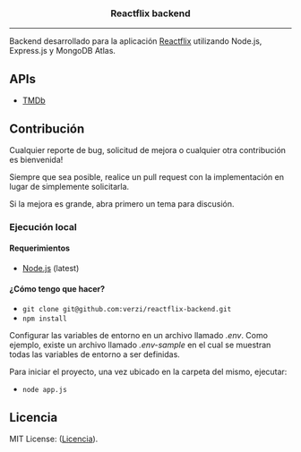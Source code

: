 <p align="center">
  <h3 align="center">Reactflix backend</h3>
</p>

---

Backend desarrollado para la aplicación [Reactflix](https://github.com/verzi/reactflix) utilizando Node.js, Express.js y MongoDB Atlas.

## APIs

- [TMDb](https://developers.themoviedb.org/3/getting-started/introduction)


## Contribución

Cualquier reporte de bug, solicitud de mejora o cualquier otra contribución es bienvenida! <br/>

Siempre que sea posible, realice un pull request con la implementación en lugar de simplemente solicitarla.

Si la mejora es grande, abra primero un tema para discusión.

### Ejecución local

#### Requerimientos

- [Node.js](https://nodejs.org/) (latest)

#### ¿Cómo tengo que hacer?

- `git clone git@github.com:verzi/reactflix-backend.git`
- `npm install`

Configurar las variables de entorno en un archivo llamado *.env*. Como ejemplo, existe un archivo llamado *.env-sample* en el cual se muestran todas las variables de entorno a ser definidas.

Para iniciar el proyecto, una vez ubicado en la carpeta del mismo, ejecutar:

- `node app.js`

## Licencia

MIT License: ([Licencia](./LICENSE.md)).
